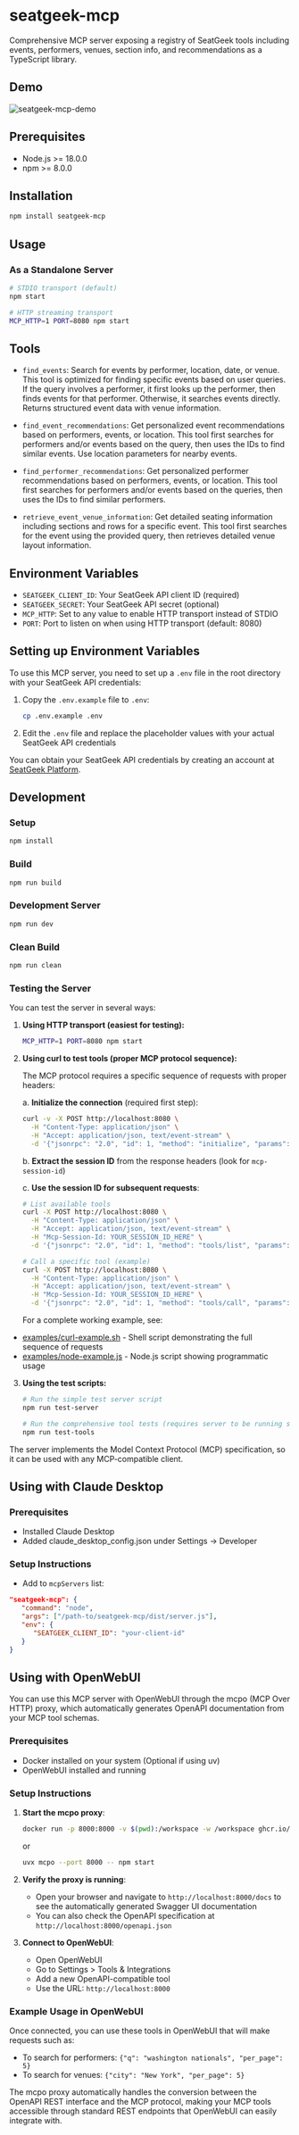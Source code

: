 # seatgeek-mcp

Comprehensive MCP server exposing a registry of SeatGeek tools including events, performers, venues, section info, and recommendations as a TypeScript library.

## Demo
![seatgeek-mcp-demo](https://github.com/user-attachments/assets/699c41da-9d12-48d0-b413-c532c1397cad)

## Prerequisites

- Node.js >= 18.0.0
- npm >= 8.0.0

## Installation

```bash
npm install seatgeek-mcp
```

## Usage

### As a Standalone Server

```bash
# STDIO transport (default)
npm start

# HTTP streaming transport
MCP_HTTP=1 PORT=8080 npm start
```

## Tools

- `find_events`: Search for events by performer, location, date, or venue. This tool is optimized for finding specific events based on user queries. If the query involves a performer, it first looks up the performer, then finds events for that performer. Otherwise, it searches events directly. Returns structured event data with venue information.

- `find_event_recommendations`: Get personalized event recommendations based on performers, events, or location. This tool first searches for performers and/or events based on the query, then uses the IDs to find similar events. Use location parameters for nearby events.

- `find_performer_recommendations`: Get personalized performer recommendations based on performers, events, or location. This tool first searches for performers and/or events based on the queries, then uses the IDs to find similar performers.

- `retrieve_event_venue_information`: Get detailed seating information including sections and rows for a specific event. This tool first searches for the event using the provided query, then retrieves detailed venue layout information.

## Environment Variables

- `SEATGEEK_CLIENT_ID`: Your SeatGeek API client ID (required)
- `SEATGEEK_SECRET`: Your SeatGeek API secret (optional)
- `MCP_HTTP`: Set to any value to enable HTTP transport instead of STDIO
- `PORT`: Port to listen on when using HTTP transport (default: 8080)

## Setting up Environment Variables

To use this MCP server, you need to set up a `.env` file in the root directory with your SeatGeek API credentials:

1. Copy the `.env.example` file to `.env`:
   ```bash
   cp .env.example .env
   ```
2. Edit the `.env` file and replace the placeholder values with your actual SeatGeek API credentials

You can obtain your SeatGeek API credentials by creating an account at [SeatGeek Platform](https://seatgeek.com/build).

## Development

### Setup

```bash
npm install
```

### Build

```bash
npm run build
```

### Development Server

```bash
npm run dev
```

### Clean Build

```bash
npm run clean
```

### Testing the Server

You can test the server in several ways:

1. **Using HTTP transport (easiest for testing):**
   ```bash
   MCP_HTTP=1 PORT=8080 npm start
   ```

2. **Using curl to test tools (proper MCP protocol sequence):**
   
   The MCP protocol requires a specific sequence of requests with proper headers:
   
   a. **Initialize the connection** (required first step):
   ```bash
   curl -v -X POST http://localhost:8080 \
     -H "Content-Type: application/json" \
     -H "Accept: application/json, text/event-stream" \
     -d '{"jsonrpc": "2.0", "id": 1, "method": "initialize", "params": {"protocolVersion": "2024-06-11", "capabilities": {}, "clientInfo": {"name": "curl", "version": "1.0.0"}}}'
   ```
   
   b. **Extract the session ID** from the response headers (look for `mcp-session-id`)
   
   c. **Use the session ID for subsequent requests**:
   ```bash
   # List available tools
   curl -X POST http://localhost:8080 \
     -H "Content-Type: application/json" \
     -H "Accept: application/json, text/event-stream" \
     -H "Mcp-Session-Id: YOUR_SESSION_ID_HERE" \
     -d '{"jsonrpc": "2.0", "id": 1, "method": "tools/list", "params": {}}'
   
   # Call a specific tool (example)
   curl -X POST http://localhost:8080 \
     -H "Content-Type: application/json" \
     -H "Accept: application/json, text/event-stream" \
     -H "Mcp-Session-Id: YOUR_SESSION_ID_HERE" \
     -d '{"jsonrpc": "2.0", "id": 1, "method": "tools/call", "params": {"name": "find_events", "arguments": {"q": "concert", "per_page": 5}}}'
   ```

   For a complete working example, see:
- [examples/curl-example.sh](examples/curl-example.sh) - Shell script demonstrating the full sequence of requests
- [examples/node-example.js](examples/node-example.js) - Node.js script showing programmatic usage

3. **Using the test scripts:**
   ```bash
   # Run the simple test server script
   npm run test-server
   
   # Run the comprehensive tool tests (requires server to be running separately)
   npm run test-tools
   ```

The server implements the Model Context Protocol (MCP) specification, so it can be used with any MCP-compatible client.

## Using with Claude Desktop

### Prerequisites
- Installed Claude Desktop
- Added claude_desktop_config.json under Settings -> Developer

### Setup Instructions
- Add to `mcpServers` list:
```json
"seatgeek-mcp": {
   "command": "node",
   "args": ["/path-to/seatgeek-mcp/dist/server.js"],
   "env": {
      "SEATGEEK_CLIENT_ID": "your-client-id"
   }
}
```

## Using with OpenWebUI

You can use this MCP server with OpenWebUI through the mcpo (MCP Over HTTP) proxy, which automatically generates OpenAPI documentation from your MCP tool schemas.

### Prerequisites

- Docker installed on your system (Optional if using uv)
- OpenWebUI installed and running

### Setup Instructions

1. **Start the mcpo proxy**:
   ```bash
   docker run -p 8000:8000 -v $(pwd):/workspace -w /workspace ghcr.io/open-webui/mcpo:main -- npm start
   ```

   or

   ```bash
   uvx mcpo --port 8000 -- npm start
   ```

2. **Verify the proxy is running**:
   - Open your browser and navigate to `http://localhost:8000/docs` to see the automatically generated Swagger UI documentation
   - You can also check the OpenAPI specification at `http://localhost:8000/openapi.json`

3. **Connect to OpenWebUI**:
   - Open OpenWebUI
   - Go to Settings > Tools & Integrations
   - Add a new OpenAPI-compatible tool
   - Use the URL: `http://localhost:8000`

### Example Usage in OpenWebUI

Once connected, you can use these tools in OpenWebUI that will make requests such as:

- To search for performers: `{"q": "washington nationals", "per_page": 5}`
- To search for venues: `{"city": "New York", "per_page": 5}`

The mcpo proxy automatically handles the conversion between the OpenAPI REST interface and the MCP protocol, making your MCP tools accessible through standard REST endpoints that OpenWebUI can easily integrate with.
